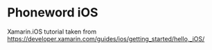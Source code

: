 # Phoneword iOS

Xamarin.iOS tutorial taken from https://developer.xamarin.com/guides/ios/getting_started/hello,_iOS/